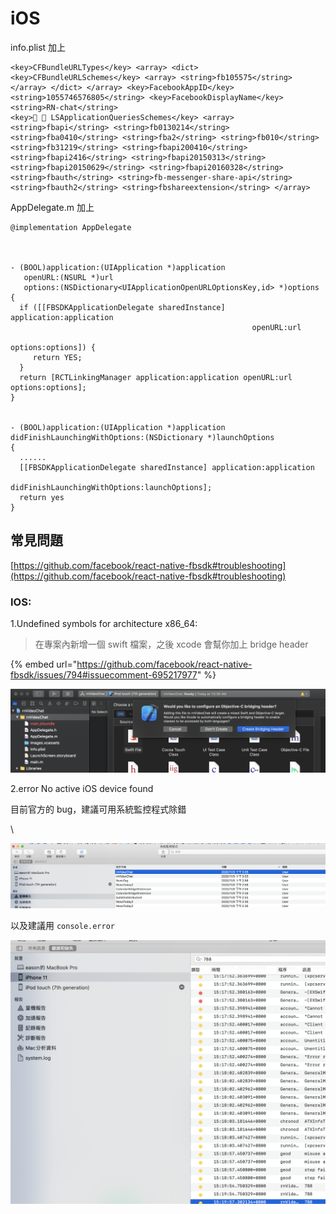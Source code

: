 # iOS

info.plist 加上

```
<key>CFBundleURLTypes</key> <array> <dict> <key>CFBundleURLSchemes</key> <array> <string>fb105575</string> </array> </dict> </array> <key>FacebookAppID</key> <string>1055746576805</string> <key>FacebookDisplayName</key> <string>RN-chat</string>
<key>🔑 🔐 LSApplicationQueriesSchemes</key> <array> <string>fbapi</string> <string>fb0130214</string> <string>fba0410</string> <string>fba2</string> <string>fb010</string> <string>fb31219</string> <string>fbapi200410</string> <string>fbapi2416</string> <string>fbapi20150313</string> <string>fbapi20150629</string> <string>fbapi20160328</string> <string>fbauth</string> <string>fb-messenger-share-api</string> <string>fbauth2</string> <string>fbshareextension</string> </array>
```

AppDelegate.m 加上

```
@implementation AppDelegate



- (BOOL)application:(UIApplication *)application
   openURL:(NSURL *)url
   options:(NSDictionary<UIApplicationOpenURLOptionsKey,id> *)options
{
  if ([[FBSDKApplicationDelegate sharedInstance] application:application
                                                      openURL:url
                                                      options:options]) {
     return YES;
  }
  return [RCTLinkingManager application:application openURL:url options:options];
}


- (BOOL)application:(UIApplication *)application didFinishLaunchingWithOptions:(NSDictionary *)launchOptions
{
  ......
  [[FBSDKApplicationDelegate sharedInstance] application:application
                           didFinishLaunchingWithOptions:launchOptions];
  return yes     
}                                                  
```

## 常見問題

[https://github.com/facebook/react-native-fbsdk#troubleshooting](https://github.com/facebook/react-native-fbsdk#troubleshooting)

### IOS:

1.Undefined symbols for architecture x86\_64:

> 在專案內新增一個 swift 檔案，之後 xcode 會幫你加上 bridge header&#x20;

{% embed url="https://github.com/facebook/react-native-fbsdk/issues/794#issuecomment-695217977" %}

![](<../../.gitbook/assets/截圖 2020-11-09 上午10.36.14.png>)

2.error No active iOS device found

目前官方的 bug，建議可用系統監控程式除錯

\


![](<../../.gitbook/assets/截圖 2020-11-09 下午3.11.59.png>)

以及建議用 `console.error`

![](<../../.gitbook/assets/截圖 2020-11-09 下午3.21.38.png>)
